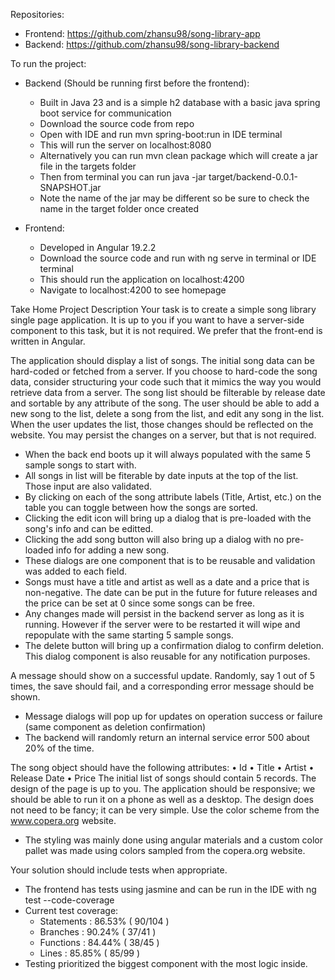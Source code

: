 Repositories:
- Frontend: https://github.com/zhansu98/song-library-app
- Backend: https://github.com/zhansu98/song-library-backend

To run the project:
- Backend (Should be running first before the frontend):
    - Built in Java 23 and is a simple h2 database with a basic java spring boot service for communication
    - Download the source code from repo
    - Open with IDE and run mvn spring-boot:run in IDE terminal
    - This will run the server on localhost:8080
    - Alternatively you can run mvn clean package which will create a jar file in the targets folder
    - Then from terminal you can run java -jar target/backend-0.0.1-SNAPSHOT.jar
    - Note the name of the jar may be different so be sure to check the name in the target folder once created

- Frontend:
    - Developed in Angular 19.2.2
    - Download the source code and run with ng serve in terminal or IDE terminal
    - This should run the application on localhost:4200
    - Navigate to localhost:4200 to see homepage


Take Home Project Description
Your task is to create a simple song library single page application. It is up to you if you want to have a
server-side component to this task, but it is not required. We prefer that the front-end is written in
Angular.

The application should display a list of songs. The initial song data can be hard-coded or fetched from a
server. If you choose to hard-code the song data, consider structuring your code such that it mimics the
way you would retrieve data from a server.
The song list should be filterable by release date and sortable by any attribute of the song. The user
should be able to add a new song to the list, delete a song from the list, and edit any song in the list.
When the user updates the list, those changes should be reflected on the website. You may persist the
changes on a server, but that is not required.

- When the back end boots up it will always populated with the same 5 sample songs to start with.
- All songs in list will be fiterable by date inputs at the top of the list. Those input are also validated.
- By clicking on each of the song attribute labels (Title, Artist, etc.) on the table you can toggle between how the songs are sorted.
- Clicking the edit icon will bring up a dialog that is pre-loaded with the song's info and can be editted.
- Clicking the add song button will also bring up a dialog with no pre-loaded info for adding a new song.
- These dialogs are one component that is to be reusable and validation was added to each field.
- Songs must have a title and artist as well as a date and a price that is non-negative. The date can be put in the future for future releases and the price can be set at 0 since some songs can be free.
- Any changes made will persist in the backend server as long as it is running. However if the server were to be restarted it will wipe and repopulate with the same starting 5 sample songs.
- The delete button will bring up a confirmation dialog to confirm deletion. This dialog component is also reusable for any notification purposes.

A message should show on a successful update. Randomly, say 1 out of 5 times, the save should fail, and
a corresponding error message should be shown.

- Message dialogs will pop up for updates on operation success or failure (same component as deletion confirmation)
- The backend will randomly return an internal service error 500 about 20% of the time.

The song object should have the following attributes:
• Id
• Title
• Artist
• Release Date
• Price
The initial list of songs should contain 5 records.
The design of the page is up to you. The application should be responsive; we should be able to run it on
a phone as well as a desktop. The design does not need to be fancy; it can be very simple. Use the color
scheme from the www.copera.org website.

- The styling was mainly done using angular materials and a custom color pallet was made using colors sampled from the copera.org website.

Your solution should include tests when appropriate.

- The frontend has tests using jasmine and can be run in the IDE with ng test --code-coverage
- Current test coverage:
    - Statements   : 86.53% ( 90/104 )
    - Branches     : 90.24% ( 37/41 )
    - Functions    : 84.44% ( 38/45 )
    - Lines        : 85.85% ( 85/99 )
- Testing prioritized the biggest component with the most logic inside.
